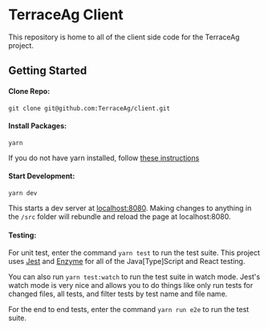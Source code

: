 # TerraceAg Client

This repository is home to all of the client side code for the TerraceAg project.

## Getting Started

#### Clone Repo:
```
git clone git@github.com:TerraceAg/client.git
```

#### Install Packages:
```
yarn
```
If you do not have yarn installed, follow [these instructions](https://yarnpkg.com/en/docs/install)

#### Start Development:
```
yarn dev
```

This starts a dev server at [localhost:8080](localhost:8080). Making changes to anything in the `/src` folder will rebundle and reload the page at localhost:8080.

#### Testing:
For unit test, enter the command `yarn test` to run the test suite. This project uses [Jest](https://facebook.github.io/jest/) and [Enzyme](http://airbnb.io/enzyme/index.html) for all of the Java[Type]Script and React testing.

You can also run `yarn test:watch` to run the test suite in watch mode. Jest's watch mode is very nice and allows you to do things like only run tests for changed files, all tests, and filter tests by test name and file name.

For the end to end tests, enter the command `yarn run e2e` to run the test suite.